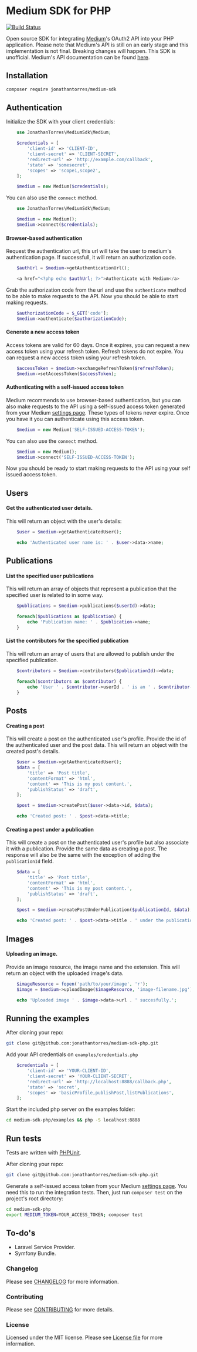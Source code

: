Medium SDK for PHP
================
[![Build Status](https://travis-ci.org/jonathantorres/medium-sdk-php.svg)](https://travis-ci.org/jonathantorres/medium-sdk-php)

Open source SDK for integrating [Medium](https://medium.com)'s OAuth2 API into your PHP application. Please note that Medium's API is still on an early stage and this implementation is not final. Breaking changes will happen. This SDK is unofficial. Medium's API documentation can be found [here](https://github.com/Medium/medium-api-docs).

## Installation
```bash
composer require jonathantorres/medium-sdk
```

## Authentication
Initialize the SDK with your client credentials:
```php
    use JonathanTorres\MediumSdk\Medium;

    $credentials = [
        'client-id' => 'CLIENT-ID',
        'client-secret' => 'CLIENT-SECRET',
        'redirect-url' => 'http://example.com/callback',
        'state' => 'somesecret',
        'scopes' => 'scope1,scope2',
    ];

    $medium = new Medium($credentials);
```

You can also use the `connect` method.
```php
    use JonathanTorres\MediumSdk\Medium;

    $medium = new Medium();
    $medium->connect($credentials);
```

#### Browser-based authentication
Request the authentication url, this url will take the user to medium's authentication page. If successfull, it will return an authorization code.
```php
    $authUrl = $medium->getAuthenticationUrl();

    <a href="<?php echo $authUrl; ?>">Authenticate with Medium</a>
```

Grab the authorization code from the url and use the `authenticate` method to be able to make requests to the API. Now you should be able to start making requests.
```php
    $authorizationCode = $_GET['code'];
    $medium->authenticate($authorizationCode);
```

#### Generate a new access token
Access tokens are valid for 60 days. Once it expires, you can request a new access token using your refresh token. Refresh tokens do not expire. You can request a new access token using your refresh token.
```php
    $accessToken = $medium->exchangeRefreshToken($refreshToken);
    $medium->setAccessToken($accessToken);
```

#### Authenticating with a self-issued access token
Medium recommends to use browser-based authentication, but you can also make requests to the API using a self-issued access token generated from your Medium [settings page](https://medium.com/me/settings). These types of tokens never expire. Once you have it you can authenticate using this access token.
```php
    $medium = new Medium('SELF-ISSUED-ACCESS-TOKEN');
```

You can also use the `connect` method.
```php
    $medium = new Medium();
    $medium->connect('SELF-ISSUED-ACCESS-TOKEN');
```

Now you should be ready to start making requests to the API using your self issued access token.

## Users
#### Get the authenticated user details.
This will return an object with the user's details:
```php
    $user = $medium->getAuthenticatedUser();

    echo 'Authenticated user name is: ' . $user->data->name;
```

## Publications
#### List the specified user publications
This will return an array of objects that represent a publication that the specified user is related to in some way.
```php
    $publications = $medium->publications($userId)->data;

    foreach($publications as $publication) {
        echo 'Publication name: ' . $publication->name;
    }
```

#### List the contributors for the specified publication
This will return an array of users that are allowed to publish under the specified publication.
```php
    $contributors = $medium->contributors($publicationId)->data;

    foreach($contributors as $contributor) {
        echo 'User ' . $contributor->userId . ' is an ' . $contributor->role . ' on ' . $contributor->publicationId;
    }
```

## Posts
#### Creating a post
This will create a post on the authenticated user's profile. Provide the id of the authenticated user and the post data. This will return an object with the created post's details.
```php
    $user = $medium->getAuthenticatedUser();
    $data = [
        'title' => 'Post title',
        'contentFormat' => 'html',
        'content' => 'This is my post content.',
        'publishStatus' => 'draft',
    ];

    $post = $medium->createPost($user->data->id, $data);

    echo 'Created post: ' . $post->data->title;
```

#### Creating a post under a publication
This will create a post on the authenticated user's profile but also associate it with a publication. Provide the same data as creating a post. The response will also be the same with the exception of adding the `publicationId` field.
```php
    $data = [
        'title' => 'Post title',
        'contentFormat' => 'html',
        'content' => 'This is my post content.',
        'publishStatus' => 'draft',
    ];

    $post = $medium->createPostUnderPublication($publicationId, $data);

    echo 'Created post: ' . $post->data->title . ' under the publication ' . $post->data->publicationId;
```

## Images
#### Uploading an image.
Provide an image resource, the image name and the extension. This will return an object with the uploaded image's data.
```php
    $imageResource = fopen('path/to/your/image', 'r');
    $image = $medium->uploadImage($imageResource, 'image-filename.jpg');

    echo 'Uploaded image ' . $image->data->url . ' succesfully.';
```

## Running the examples
After cloning your repo:
```bash
git clone git@github.com:jonathantorres/medium-sdk-php.git
```

Add your API credentials on `examples/credentials.php`
```php
    $credentials = [
        'client-id' => 'YOUR-CLIENT-ID',
        'client-secret' => 'YOUR-CLIENT-SECRET',
        'redirect-url' => 'http://localhost:8888/callback.php',
        'state' => 'secret',
        'scopes' => 'basicProfile,publishPost,listPublications',
    ];
```

Start the included php server on the examples folder:
```bash
cd medium-sdk-php/examples && php -S localhost:8888
```

## Run tests
Tests are written with [PHPUnit](http://phpunit.de).

After cloning your repo:
```bash
git clone git@github.com:jonathantorres/medium-sdk-php.git
```

Generate a self-issued access token from your Medium [settings page](https://medium.com/me/settings). You need this to run the integration tests. Then, just run `composer test` on the project's root directory:
```bash
cd medium-sdk-php
export MEDIUM_TOKEN=YOUR_ACCESS_TOKEN; composer test
```

## To-do's
- Laravel Service Provider.
- Symfony Bundle.

### Changelog
Please see [CHANGELOG](CHANGELOG.md) for more information.

### Contributing
Please see [CONTRIBUTING](CONTRIBUTING.md) for more details.

### License
Licensed under the MIT license. Please see [License file](LICENSE.md) for more information.
